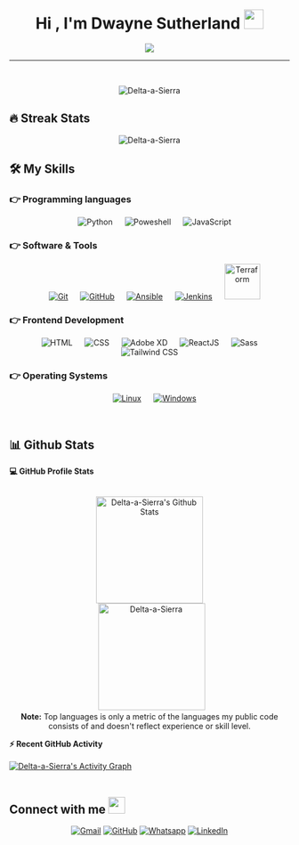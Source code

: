 <h1 align="center">Hi , I'm Dwayne Sutherland <img src="https://media.giphy.com/media/hvRJCLFzcasrR4ia7z/giphy.gif" width="35"></h1>
<p align="center">
  <a href="https://github.com/DenverCoder1/readme-typing-svg"><img src="https://readme-typing-svg.herokuapp.com?lines=IT+Engineer;Automation+Addict;Azure+Administrator;Terraform+Associate;Self+Taught+Developer;Always%20learning%20new%20things&center=true&width=500&height=50"></a>
</p>
<hr/>
<br>
<p align="center"> 
	<img src="https://komarev.com/ghpvc/?username=Delta-a-Sierra&label=Profile%20views&color=0e75b6&style=plastic" alt="Delta-a-Sierra" /> 
</p>

## 🔥 Streak Stats

<p align="center"><img src="https://github-readme-streak-stats.herokuapp.com/?user=Delta-a-Sierra&theme=algolia" alt="Delta-a-Sierra" /></p>

## 🛠️ My Skills

### 👉 Programming languages

<p align="center"> 
    &emsp;
    <img alt="Python" src="https://img.shields.io/badge/Python-FFD43B?style=for-the-badge&logo=python&logoColor=blue">
    &emsp;
    <img alt="Poweshell" src="https://img.shields.io/badge/powershell-5391FE?style=for-the-badge&logo=powershell&logoColor=white">
  &emsp;
     <img alt="JavaScript" src="https://img.shields.io/badge/JavaScript-323330?style=for-the-badge&logo=javascript&logoColor=F7DF1E">
</p>

### 👉 Software & Tools

<p align="center">
  &emsp;
    <a href="#"><img alt="Git" src="https://img.shields.io/badge/GIT-E44C30?style=for-the-badge&logo=git&logoColor=white"></a>
  &emsp;
    <a href="#"><img alt="GitHub" src="https://img.shields.io/badge/GitHub-100000?style=for-the-badge&logo=github&logoColor=white"></a>
      &emsp;
    <a href="#"><img alt="Ansible" src="https://img.shields.io/badge/Ansible-000000?style=for-the-badge&logo=ansible&logoColor=white"></a>
      &emsp;
    <a href="#"><img alt="Jenkins" src="https://img.shields.io/badge/Jenkins-D24939?style=for-the-badge&logo=Jenkins&logoColor=white"></a>
          &emsp;
    <a href="#"><img alt="Terraform" style="width:4rem" src="https://cdn-ssl-devio-img.classmethod.jp/wp-content/uploads/2019/05/terraform-eyecatch-960x504.png"></a>
</p>

### 👉 Frontend Development

<p align="center"> 
  &emsp; 
   <img alt="HTML" src="https://img.shields.io/badge/HTML5-E34F26?style=for-the-badge&logo=html5&logoColor=white">
  &emsp;
    <img alt="CSS" src="https://img.shields.io/badge/CSS3-1572B6?style=for-the-badge&logo=css3&logoColor=white">
  &emsp;
  <img alt="Adobe XD" src="https://img.shields.io/badge/Adobe%20XD-470137?style=for-the-badge&logo=Adobe%20XD&logoColor=#FF61F6">
    &emsp;
  <img alt="ReactJS" src="https://img.shields.io/badge/React-20232A?style=for-the-badge&logo=react&logoColor=61DAFB">
     &emsp;
  <img alt="Sass" src="https://img.shields.io/badge/Sass-CC6699?style=for-the-badge&logo=sass&logoColor=white">
       &emsp;
  <img alt="Tailwind CSS" src="https://img.shields.io/badge/Tailwind_CSS-38B2AC?style=for-the-badge&logo=tailwind-css&logoColor=white">      
</p>

### 👉 Operating Systems

<p align="center">
  &emsp;
    <a href="#"><img alt="Linux" src="https://img.shields.io/badge/Linux-FCC624?style=for-the-badge&logo=linux&logoColor=black"></a>
  &emsp;
    <a href="#"><img alt="Windows" src="https://img.shields.io/badge/Windows-0078D6?style=for-the-badge&logo=windows&logoColor=white"></a>
</p>

<br/>

## 📊 Github Stats

  <summary><b>💻 GitHub Profile Stats</b></summary>
  <br/>
  <p align="center">
    <a href="https://github.com/anuraghazra/github-readme-stats"><img alt="Delta-a-Sierra's Github Stats" src="https://github-readme-stats.vercel.app/api?username=Delta-a-Sierra&show_icons=true&count_private=true&theme=algolia" height="192px"/></a>
<br/>
  &nbsp;
	  <img src="https://github-readme-stats.vercel.app/api/top-langs?username=Delta-a-Sierra&langs_count=10&show_icons=true&locale=en&layout=compact&theme=algolia" alt="Delta-a-Sierra" height="192px"/>
  <br/>
  <b>Note:</b> Top languages is only a metric of the languages my public code consists of and doesn't reflect experience or skill level.
  </p>

  <summary><b>⚡ Recent GitHub Activity</b></summary>
  <br/>
   <a href="https://github.com/Delta-a-Sierra"><img alt="Delta-a-Sierra's Activity Graph" src="https://activity-graph.herokuapp.com/graph?username=Delta-a-Sierra&custom_title=Delta-a-Sierra's%20Contribution%20Graph&theme=react-dark" /></a>
  <br/>

<br/>

## Connect with me <img src="https://media.giphy.com/media/iY8CRBdQXODJSCERIr/giphy.gif" width="30px">

<p align="center">
	<a href="mailto:dwayneasutherland@gmail.com"><img img src="https://img.shields.io/badge/Gmail-D14836?style=for-the-badge&logo=gmail&logoColor=white" alt="Gmail"/></a>
	<a href="https://github.com/Delta-a-Sierra"><img src="https://img.shields.io/badge/GitHub-100000?style=for-the-badge&logo=github&logoColor=white" alt="GitHub"/></a>
	<a href="https://wa.me/07492829029"><img src="https://img.shields.io/badge/WhatsApp-25D366?style=for-the-badge&logo=whatsapp&logoColor=white" alt="Whatsapp"/></a>
	<a href="https://www.linkedin.com/in/dwayne-sutherland-207a01157/"><img src="https://img.shields.io/badge/LinkedIn-0077B5?style=for-the-badge&logo=linkedin&logoColor=white" alt="LinkedIn"/></a>
</p>
